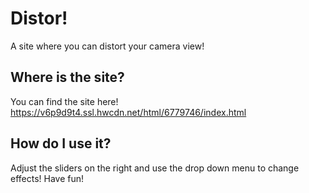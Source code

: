 # Distor!
A site where you can distort your camera view!

## Where is the site?
You can find the site here! https://v6p9d9t4.ssl.hwcdn.net/html/6779746/index.html

## How do I use it?
Adjust the sliders on the right and use the drop down menu to change effects!
Have fun!
